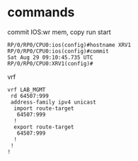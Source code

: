 # commands


commit 
IOS:wr mem, copy run start

```
RP/0/RP0/CPU0:ios(config)#hostname XRV1
RP/0/RP0/CPU0:ios(config)#commit
Sat Aug 29 09:10:45.735 UTC
RP/0/RP0/CPU0:XRV1(config)#
```

vrf

```
vrf LAB_MGMT
 rd 64507:999
 address-family ipv4 unicast
  import route-target
   64507:999
  !
  export route-target
   64507:999
  !
 !
!
```

